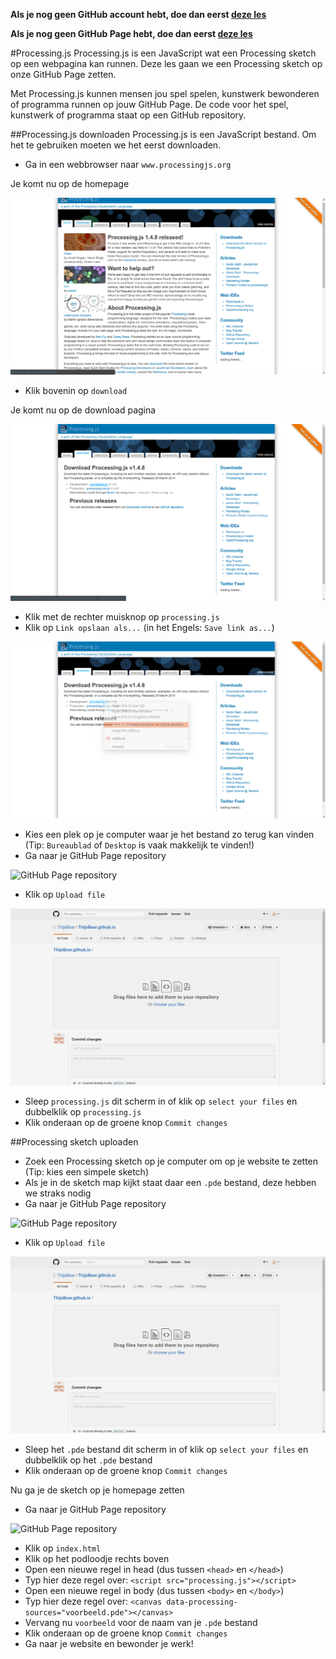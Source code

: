 **Als je nog geen GitHub account hebt, doe dan eerst [deze les](GitHub.md)**

**Als je nog geen GitHub Page hebt, doe dan eerst [deze les](GitHubPages.md)**

#Processing.js
Processing.js is een JavaScript wat een Processing sketch op een webpagina kan runnen. Deze les gaan we een Processing sketch op onze GitHub Page zetten.

Met Processing.js kunnen mensen jou spel spelen, kunstwerk bewonderen of programma runnen op jouw GitHub Page. De code voor het spel, kunstwerk of programma staat op een GitHub repository.

##Processing.js downloaden
Processing.js is een JavaScript bestand. Om het te gebruiken moeten we het eerst downloaden.
* Ga in een webbrowser naar `www.processingjs.org`

Je komt nu op de homepage

![ProcessingJS homepage](ProcessingJSHome.png)

* Klik bovenin op `download` 

Je komt nu op de download pagina

![ProcessingJS download](ProcessingJSDownload.png)

* Klik met de rechter muisknop op `processing.js`
* Klik op `Link opslaan als...` (in het Engels: `Save link as...`)

![Link opslaan als](ProcessingJSSave.png)

* Kies een plek op je computer waar je het bestand zo terug kan vinden (Tip: `Bureaublad` of `Desktop` is vaak makkelijk te vinden!)
* Ga naar je GitHub Page repository

![GitHub Page repository](GitHubCreateNewFile.png)

* Klik op `Upload file`

![GitHub upload file](GitHubUploadFile.png)

* Sleep `processing.js` dit scherm in of klik op `select your files` en dubbelklik op `processing.js`
* Klik onderaan op de groene knop `Commit changes`

##Processing sketch uploaden
* Zoek een Processing sketch op je computer om op je website te zetten (Tip: kies een simpele sketch)
* Als je in de sketch map kijkt staat daar een `.pde` bestand, deze hebben we straks nodig
* Ga naar je GitHub Page repository

![GitHub Page repository](GitHubCreateNewFile.png)

* Klik op `Upload file`

![GitHub upload file](GitHubUploadFile.png)

* Sleep het `.pde` bestand dit scherm in of klik op `select your files` en dubbelklik op het `.pde` bestand
* Klik onderaan op de groene knop `Commit changes`

Nu ga je de sketch op je homepage zetten

* Ga naar je GitHub Page repository

![GitHub Page repository](GitHubCreateNewFile.png)

* Klik op `index.html`
* Klik op het podloodje rechts boven
* Open een nieuwe regel in head (dus tussen `<head>` en `</head>`)
* Typ hier deze regel over: `<script src="processing.js"></script>`
* Open een nieuwe regel in body (dus tussen `<body>` en `</body>`)
* Typ hier deze regel over: `<canvas data-processing-sources="voorbeeld.pde"></canvas>`
* Vervang nu `voorbeeld` voor de naam van je `.pde` bestand
* Klik onderaan op de groene knop `Commit changes`
* Ga naar je website en bewonder je werk!
